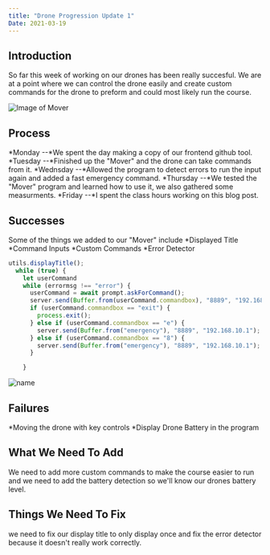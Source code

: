 ```yaml
---
title: "Drone Progression Update 1"
Date: 2021-03-19
---
```


<h2><b>Introduction</b></h2>
So far this week of working on our drones has been really succesful. We are at a point where we can control the drone easily and create custom commands for the drone to preform and could most likely run the course.

![Image of Mover]({{site.url}}/assets/MoverTool.png)

<h2><b>Process</b></h2>
*Monday
--*We spent the day making a copy of our frontend github tool.
*Tuesday
--*Finished up the "Mover" and the drone can take commands from it.
*Wednsday
--*Allowed the program to detect errors to run the input again and added a fast emergency command.
*Thursday
--*We tested the "Mover" program and learned how to use it, we also gathered some measurments.
*Friday
--*I spent the class hours working on this blog post.

<h2><b>Successes</b></h2>
Some of the things we added to our "Mover" include
*Displayed Title
*Command Inputs
*Custom Commands
*Error Detector

```javascript
utils.displayTitle();
  while (true) {
    let userCommand
    while (errormsg !== "error") {
      userCommand = await prompt.askForCommand();
      server.send(Buffer.from(userCommand.commandbox), "8889", "192.168.10.1");
      if (userCommand.commandbox == "exit") {
        process.exit();
      } else if (userCommand.commandbox == "e") {
        server.send(Buffer.from("emergency"), "8889", "192.168.10.1");
      } else if (userCommand.commandbox == "8") {
        server.send(Buffer.from("emergency"), "8889", "192.168.10.1");
      }

    }
```
![name]({{site.url}}/assets/[filename])

<h2><b>Failures</b></h2>
*Moving the drone with key controls
*Display Drone Battery in the program

<h2><b>What We Need To Add</b></h2>
We need to add more custom commands to make the course easier to run and we need to add the battery detection so we'll know our drones battery level.

<h2><b>Things We Need To Fix</b></h2>
we need to fix our display title to only display once and fix the error detector because it doesn't really work correctly. 